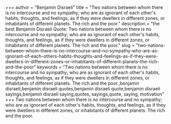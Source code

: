 +++
author = "Benjamin Disraeli"
title = "Two nations between whom there is no intercourse and no sympathy; who are as ignorant of each other's habits, thoughts, and feelings, as if they were dwellers in different zones, or inhabitants of different planets. The rich and the poor."
description = "the best Benjamin Disraeli Quote: Two nations between whom there is no intercourse and no sympathy; who are as ignorant of each other's habits, thoughts, and feelings, as if they were dwellers in different zones, or inhabitants of different planets. The rich and the poor."
slug = "two-nations-between-whom-there-is-no-intercourse-and-no-sympathy-who-are-as-ignorant-of-each-others-habits-thoughts-and-feelings-as-if-they-were-dwellers-in-different-zones-or-inhabitants-of-different-planets-the-rich-and-the-poor"
keywords = "Two nations between whom there is no intercourse and no sympathy; who are as ignorant of each other's habits, thoughts, and feelings, as if they were dwellers in different zones, or inhabitants of different planets. The rich and the poor.,benjamin disraeli,benjamin disraeli quotes,benjamin disraeli quote,benjamin disraeli sayings,benjamin disraeli saying,quotes, sayings,quote, saying, motivation"
+++
Two nations between whom there is no intercourse and no sympathy; who are as ignorant of each other's habits, thoughts, and feelings, as if they were dwellers in different zones, or inhabitants of different planets. The rich and the poor.
